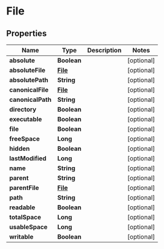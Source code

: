 # File

## Properties
Name | Type | Description | Notes
------------ | ------------- | ------------- | -------------
**absolute** | **Boolean** |  |  [optional]
**absoluteFile** | [**File**](File.md) |  |  [optional]
**absolutePath** | **String** |  |  [optional]
**canonicalFile** | [**File**](File.md) |  |  [optional]
**canonicalPath** | **String** |  |  [optional]
**directory** | **Boolean** |  |  [optional]
**executable** | **Boolean** |  |  [optional]
**file** | **Boolean** |  |  [optional]
**freeSpace** | **Long** |  |  [optional]
**hidden** | **Boolean** |  |  [optional]
**lastModified** | **Long** |  |  [optional]
**name** | **String** |  |  [optional]
**parent** | **String** |  |  [optional]
**parentFile** | [**File**](File.md) |  |  [optional]
**path** | **String** |  |  [optional]
**readable** | **Boolean** |  |  [optional]
**totalSpace** | **Long** |  |  [optional]
**usableSpace** | **Long** |  |  [optional]
**writable** | **Boolean** |  |  [optional]
